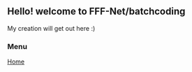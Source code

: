 ## Hello! welcome to FFF-Net/batchcoding

My creation will get out here :)

### Menu

[Home](https://github.com/FFF-Net)


